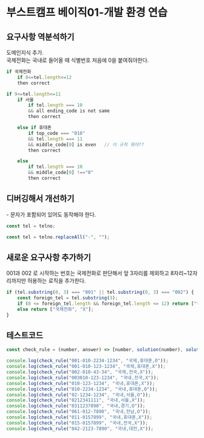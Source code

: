 # 부스트캠프 베이직01-개발 환경 연습

## 요구사항 역분석하기

도메인지식 추가.  
국제전화는 국내로 들어올 때 식별번호 처음에 0을 붙여줘야한다.  

```js
if 국제전화
    if 8<=tel.length<=12
    then correct

if 9<=tel.length<=11
    if 서울
        if tel.length === 10
        && all ending_code is not same
        then correct

    else if 휴대폰
        if top_code === "010"
        && tel.length === 11
        && middle_code[0] is even   // 이 규칙 뭐야??
        then correct

    else
        if tel.length === 10
        && middle_code[0] !=="0"
        then correct
```

## 디버깅해서 개선하기

\- 문자가 포함되어 있어도 동작해야 한다.

```js
const tel = telno;
```

```js
const tel = telno.replaceAll("-", "");
```

## 새로운 요구사항 추가하기

001과 002 로 시작하는 번호는 국제전화로 판단해서 앞 3자리를 제외하고 8자리~12자리까지만 허용하는 로직을 추가한다.

```js
if (tel.substring(0, 3) === "001" || tel.substring(0, 3) === "002") {
    const foreign_tel = tel.substring(3);
    if (8 <= foreign_tel.length && foreign_tel.length <= 12) return ["국제전화", "O"];
    else return ["국제전화", "X"];
}
```

## 테스트코드

```js
const check_rule = (number, answer) => [number, solution(number), solution(number) == answer];

console.log(check_rule("001-010-2234-1234", "국제,휴대폰,O"));
console.log(check_rule("001-010-123-1234", "국제,휴대폰,X"));
console.log(check_rule("002-010-43-34", "국제,전국,X"));
console.log(check_rule("003010-123-1234", "국내,전국,X"));
console.log(check_rule("010-123-1234", "국내,휴대폰,X"));
console.log(check_rule("010-2234-1234", "국내,휴대폰,O"));
console.log(check_rule("02-1234-1234", "국내,서울,O"));
console.log(check_rule("0212341111", "국내,서울,X"));
console.log(check_rule("0311237890", "국내,경기,O"));
console.log(check_rule("061-012-7890", "국내,전남,O"));
console.log(check_rule("011-0157899", "국내,휴대폰,X"));
console.log(check_rule("015-0157899", "국내,전국,X"));
console.log(check_rule("042-2123-7890", "국내,대전,X"));

```
